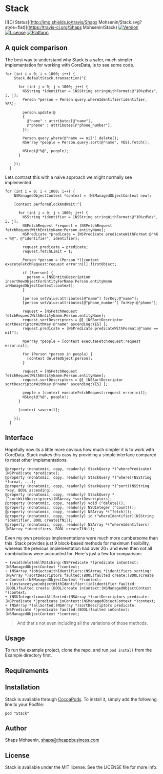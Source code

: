 # Stack

[![CI Status](http://img.shields.io/travis/Shaps Mohsenin/Stack.svg?style=flat)](https://travis-ci.org/Shaps Mohsenin/Stack)
[![Version](https://img.shields.io/cocoapods/v/Stack.svg?style=flat)](http://cocoadocs.org/docsets/Stack)
[![License](https://img.shields.io/cocoapods/l/Stack.svg?style=flat)](http://cocoadocs.org/docsets/Stack)
[![Platform](https://img.shields.io/cocoapods/p/Stack.svg?style=flat)](http://cocoadocs.org/docsets/Stack)

## A quick comparison

The best way to understand why Stack is a safer, much simpler implementation for working with CoreData, is to see some code.

```objc
for (int i = 0; i < 1000; i++) {
    Stack.defaultStack.transaction(^{
    
      for (int j = 0; j < 1000; j++) {
        NSString *identifier = [NSString stringWithFormat:@"10%zd%dz", i, j];
        Person *person = Person.query.whereIdentifier(identifier, YES);
        
        person.update(@
        {
          @"name" : attributes[@"name"],
          @"phone" : attributes[@"phone_number"],
        });
        
        Person.query.where(@"name == nil").delete();
        NSArray *people = Person.query.sort(@"name", YES).fetch();
        
        NSLog(@"%@", people);
      }
      
    });
  }
```

Lets contrast this with a naive approach we might normally see implemented.

```objc
for (int i = 0; i < 1000; i++) {
    NSManagedObjectContext *context = [NSManagedObjectContext new];
    
    [context performBlockAndWait:^{
      
      for (int j = 0; j < 1000; j++) {
        NSString *identifier = [NSString stringWithFormat:@"10%zd%dz", i, j];
        NSFetchRequest *request = [NSFetchRequest fetchRequestWithEntityName:Person.entityName];
        NSPredicate *predicate = [NSPredicate predicateWithFormat:@"%K = %@", @"identifier", identifier];
        
        request.predicate = predicate;
        request.fetchLimit = 1;
        
        Person *person = (Person *)[context executeFetchRequest:request error:nil].firstObject;
        
        if (!person) {
          person = [NSEntityDescription insertNewObjectForEntityForName:Person.entityName inManagedObjectContext:context];
        }
        
        [person setValue:attributes[@"name"] forKey:@"name"];
        [person setValue:attributes[@"phone_number"] forKey:@"phone"];
        
        request = [NSFetchRequest fetchRequestWithEntityName:Person.entityName];
        request.sortDescriptors = @[ [NSSortDescriptor sortDescriptorWithKey:@"name" ascending:YES] ];
        request.predicate = [NSPredicate predicateWithFormat:@"name == nil"];
        
        NSArray *people = [context executeFetchRequest:request error:nil];
        
        for (Person *person in people) {
          [context deleteObject:person];
        }
        
        request = [NSFetchRequest fetchRequestWithEntityName:Person.entityName];
        request.sortDescriptors = @[ [NSSortDescriptor sortDescriptorWithKey:@"name" ascending:YES] ];
        
        people = [context executeFetchRequest:request error:nil];
        NSLog(@"%@", people);
      }
      
      [context save:nil];
      
    }];
  }
```

## Interface

Hopefully now its a little more obvious how much simpler it is to work with CoreData.
Stack makes this easy by providing a simple interface compared to most other implementations.

```objc
@property (nonatomic, copy, readonly) StackQuery *(^wherePredicate)(NSPredicate *predicate);
@property (nonatomic, copy, readonly) StackQuery *(^where)(NSString *format, ...);
@property (nonatomic, copy, readonly) StackQuery *(^sort)(NSString *key, BOOL ascending);
@property (nonatomic, copy, readonly) StackQuery *(^sortWithDescriptors)(NSArray *sortDescriptors);
@property (nonatomic, copy, readonly) void (^delete)();
@property (nonatomic, copy, readonly) NSUInteger (^count)();
@property (nonatomic, copy, readonly) NSArray *(^fetch)();
@property (nonatomic, copy, readonly) id (^whereIdentifier)(NSString *identifier, BOOL createIfNil);
@property (nonatomic, copy, readonly) NSArray *(^whereIdentifiers)(NSArray *identifiers, BOOL createIfNil);
```

Even my own previous implementations were much more cumbersome than this. Stack provides just 9 block-based methods for maximum flexibility, whereas the previous implementation had over 20+ and even then not all combinations were accounted for. Here's just a few for comparison:

```objc
+ (void)deleteAllMatching:(NSPredicate *)predicate inContext:(NSManagedObjectContext *)context;
+ (NSArray *)objectsWithIdentifiers:(NSArray *)identifiers sorting:(NSArray *)sortDescriptors faulted:(BOOL)faulted create:(BOOL)create inContext:(NSManagedObjectContext *)context;
+ (instancetype)objectWithIdentifier:(id)identifier faulted:(BOOL)faulted create:(BOOL)create inContext:(NSManagedObjectContext *)context;
+ (NSUInteger)countAllSorted:(NSArray *)sortDescriptors predicate:(NSPredicate *)predicate inContext:(NSManagedObjectContext *)context;
+ (NSArray *)allSorted:(NSArray *)sortDescriptors predicate:(NSPredicate *)predicate faulted:(BOOL)faulted inContext:(NSManagedObjectContext *)context;
```

>And that's not even including all the variations of those methods.

## Usage

To run the example project, clone the repo, and run `pod install` from the Example directory first.

## Requirements

## Installation

Stack is available through [CocoaPods](http://cocoapods.org). To install
it, simply add the following line to your Podfile:

    pod "Stack"

## Author

Shaps Mohsenin, shaps@theappbusiness.com

## License

Stack is available under the MIT license. See the LICENSE file for more info.

